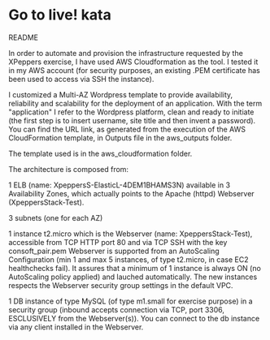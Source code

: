 Go to live! kata
==================================

README 

In order to automate and provision the infrastructure requested by the XPeppers exercise, I have used AWS Cloudformation as the tool.
I tested it in my AWS account (for security purposes, an existing .PEM certificate has been used to access via SSH the instance). 

I customized a Multi-AZ Wordpress template to provide availability, reliability and scalability for the deployment of an application.
With the term "application" I refer to the Wordpress platform, clean and ready to initiate (the first step is to insert username, site title and then invent a password). 
You can find the URL link, as generated from the execution of the AWS CloudFormation template, in Outputs file in the aws_outputs folder.

The template used is in the aws_cloudformation folder.



The architecture is composed from:

1 ELB (name: XpeppersS-ElasticL-4DEM1BHAMS3N) available in 3 Availability Zones, which actually points to the Apache (httpd) Webserver (XpeppersStack-Test).

3 subnets (one for each AZ)

1 instance t2.micro which is the Webserver (name: XpeppersStack-Test), accessible from TCP HTTP port 80 and via TCP SSH with the key consoft_pair.pem
Webserver is supported from an AutoScaling Configuration (min 1 and max 5 instances, of type t2.micro, in case EC2 healthchecks fail). It assures that a minimum of 1 instance is always ON (no AutoScaling policy applied) and lauched automatically. The new instances respects the Webserver security group settings in the default VPC.

1 DB instance of type MySQL (of type m1.small for exercise purpose) in a security group (inbound accepts connection via TCP, port 3306, ESCLUSIVELY from the Webserver(s)). You can connect to the db instance via any client installed in the Webserver.